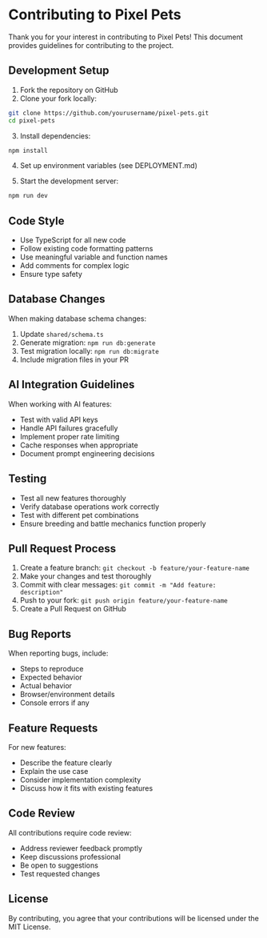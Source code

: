 # Contributing to Pixel Pets

Thank you for your interest in contributing to Pixel Pets! This document provides guidelines for contributing to the project.

## Development Setup

1. Fork the repository on GitHub
2. Clone your fork locally:
```bash
git clone https://github.com/yourusername/pixel-pets.git
cd pixel-pets
```

3. Install dependencies:
```bash
npm install
```

4. Set up environment variables (see DEPLOYMENT.md)

5. Start the development server:
```bash
npm run dev
```

## Code Style

- Use TypeScript for all new code
- Follow existing code formatting patterns
- Use meaningful variable and function names
- Add comments for complex logic
- Ensure type safety

## Database Changes

When making database schema changes:

1. Update `shared/schema.ts`
2. Generate migration: `npm run db:generate`
3. Test migration locally: `npm run db:migrate`
4. Include migration files in your PR

## AI Integration Guidelines

When working with AI features:

- Test with valid API keys
- Handle API failures gracefully
- Implement proper rate limiting
- Cache responses when appropriate
- Document prompt engineering decisions

## Testing

- Test all new features thoroughly
- Verify database operations work correctly
- Test with different pet combinations
- Ensure breeding and battle mechanics function properly

## Pull Request Process

1. Create a feature branch: `git checkout -b feature/your-feature-name`
2. Make your changes and test thoroughly
3. Commit with clear messages: `git commit -m "Add feature: description"`
4. Push to your fork: `git push origin feature/your-feature-name`
5. Create a Pull Request on GitHub

## Bug Reports

When reporting bugs, include:

- Steps to reproduce
- Expected behavior
- Actual behavior
- Browser/environment details
- Console errors if any

## Feature Requests

For new features:

- Describe the feature clearly
- Explain the use case
- Consider implementation complexity
- Discuss how it fits with existing features

## Code Review

All contributions require code review:

- Address reviewer feedback promptly
- Keep discussions professional
- Be open to suggestions
- Test requested changes

## License

By contributing, you agree that your contributions will be licensed under the MIT License.